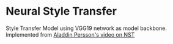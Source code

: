 # Neural Style Transfer

Style Transfer Model using VGG19 network as model backbone.
Implemented from [Aladdin Persson's video on NST](https://www.youtube.com/watch?v=imX4kSKDY7s) 
